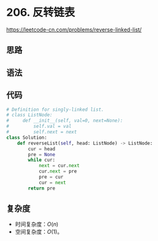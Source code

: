 # 206. 反转链表
https://leetcode-cn.com/problems/reverse-linked-list/
## 思路

## 语法

## 代码
```python
# Definition for singly-linked list.
# class ListNode:
#     def __init__(self, val=0, next=None):
#         self.val = val
#         self.next = next
class Solution:
    def reverseList(self, head: ListNode) -> ListNode:
        cur = head
        pre = None
        while cur:
            next = cur.next
            cur.next = pre
            pre = cur
            cur = next
        return pre
```

## 复杂度

- 时间复杂度：$O(n)$
- 空间复杂度：$O(1)$。